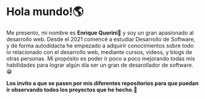 # Hola mundo!🌎


Me presento, mi nombre es **Enrique Querini**🎈 y soy un gran apasionado al desarrollo web. Desde el 2021 comencé a estudiar Desarrollo de Software, y de forma autodidacta he empezado a adquirir conocimientos sobre todo lo relacionado con el desarrollo web, mediante cursos, videos, y blogs de otras personas. Mi propósito es poder ir poco a poco mejorando todas mis habilidades para lograr algún día ser un gran de desarollador de software. 😁

**Los invito a que se pasen por mis diferentes repositorios para que puedan ir observando todos los proyectos que he hecho.👋**

